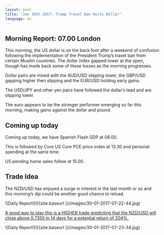 ```yaml
---
layout: post
title: "Jan 30th 2017: Trump Travel Ban Hurts Dollar"
language: en
---
```

## Morning Report: 07.00 London

This morning, the US dollar is on the back foot after a weekend of confusion following the implementation of the President Trump’s travel ban from certain Muslim countries. The dollar index gapped lower at the open, though has made back some of these losses as the morning progresses.

Dollar pairs are mixed with the AUD/USD slipping lower, the GBP/USD gapping higher then slipping and the EUR/USD holding early gains.

The USD/JPY and other yen pairs have followed the dollar’s lead and are slipping lower.

The euro appears to be the stronger performer emerging so far this morning, making gains against the dollar and pound.

## Coming up today

Coming up today, we have Spanish Flash GDP at 08.00.

This is followed by Core US Core PCE price index at 13.30 and personal spending at the same time.

US pending home sales follow at 15.00.

## Trade Idea

The NZD/USD has enjoyed a surge in interest in the last month or so and this morning’s dip could be another good chance to reload.

![Daily Report!]({{site.baseurl }}/images/30-01-2017-07-22-44.jpg)

<a href="%LINK%%?currency=GBP&amp;market=forex&amp;underlying=frxNZDUSD&amp;formname=higherlower&amp;duration_amount=14&amp;duration_units=d&amp;amount=10&amp;amount_type=payout&amp;expiry_type=duration&amp;barrier=0.7350" target="_blank">A good way to play this is a HIGHER trade predicting that the NZD/USD will close above 0.7350 in 14 days for a potential return of 204%.</a>

![Daily Report!]({{site.baseurl }}/images/30-01-2017-07-23-34.jpg)